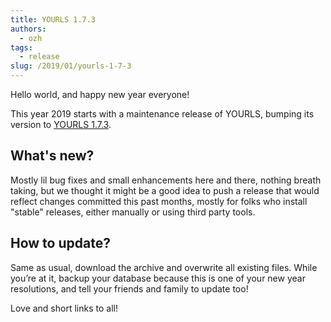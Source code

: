 ```yaml
---
title: YOURLS 1.7.3
authors:
  - ozh
tags:
  - release
slug: /2019/01/yourls-1-7-3
---
```


Hello world, and happy new year everyone!

This year 2019 starts with a maintenance release of YOURLS, bumping its version to [YOURLS 1.7.3](https://github.com/YOURLS/YOURLS/releases/tag/1.7.3).

<!--truncate-->

## What's new?

Mostly lil bug fixes and small enhancements here and there, nothing breath taking, but we thought it might be a good idea to push a release that would reflect changes committed this past months, mostly for folks who install "stable" releases, either manually or using third party tools.

## How to update?

Same as usual, download the archive and overwrite all existing files. While you’re at it, backup your database because this is one of your new year resolutions, and tell your friends and family to update too!

Love and short links to all!
